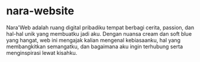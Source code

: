 # nara-website
Nara'Web adalah ruang digital pribadiku tempat berbagi cerita, passion, dan hal-hal unik yang membuatku jadi aku. Dengan nuansa cream dan soft blue yang hangat, web ini mengajak kalian mengenal kebiasaanku, hal yang membangkitkan semangatku, dan bagaimana aku ingin terhubung serta menginspirasi lewat kisahku.
